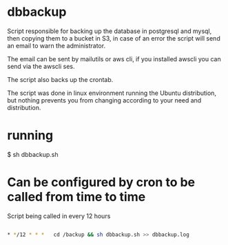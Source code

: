 # dbbackup

Script responsible for backing up the database in postgresql and mysql, then copying them to a bucket in S3, in case of an error the script will send an email to warn the administrator.

The email can be sent by mailutils or aws cli, if you installed awscli you can send via the awscli ses.

The script also backs up the crontab.

The script was done in linux environment running the Ubuntu distribution, but nothing prevents you from changing according to your need and distribution.



# running

$ sh dbbackup.sh

# Can be configured by cron to be called from time to time

Script being called in every 12 hours

```sh

* */12 * * *   cd /backup && sh dbbackup.sh >> dbbackup.log

```
